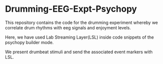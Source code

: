 # Drumming-EEG-Expt-Psychopy
This repository contains the code for the drumming experiment whereby we correlate drum rhythms with eeg signals and enjoyment levels.

Here, we have used Lab Streaming Layer(LSL) inside code snippets of the psychopy builder mode. 

We present drumbeat stimuli and send the associated event markers with LSL.
